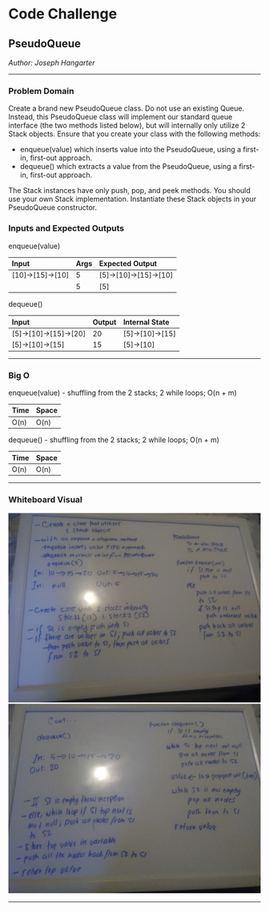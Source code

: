 # Code Challenge

## PseudoQueue 
*Author: Joseph Hangarter*

---

### Problem Domain

Create a brand new PseudoQueue class. Do not use an existing Queue. Instead, this PseudoQueue class will implement our standard queue interface (the two methods listed below), but will internally only utilize 2 Stack objects. Ensure that you create your class with the following methods:
* enqueue(value) which inserts value into the PseudoQueue, using a first-in, first-out approach.
* dequeue() which extracts a value from the PseudoQueue, using a first-in, first-out approach.

The Stack instances have only push, pop, and peek methods. You should use your own Stack implementation. Instantiate these Stack objects in your PseudoQueue constructor.

### Inputs and Expected Outputs

enqueue(value)

| Input | Args | Expected Output |
| :----------- | :----------- | :----------- |
| [10]->[15]->[10] | 5 | [5]->[10]->[15]->[10] |
|              | 5            | [5]           |

dequeue()

| Input | Output | Internal State |
| :----------- | :----------- | :----------- |
| [5]->[10]->[15]->[20] | 20 | [5]->[10]->[15] |
| [5]->[10]->[15] | 15          |  [5]->[10] |

---

### Big O

enqueue(value) - shuffling from the 2 stacks; 2 while loops; O(n + m)

| Time | Space |
| :----------- | :----------- |
| O(n) | O(n) |

dequeue() - shuffling from the 2 stacks; 2 while loops; O(n + m)

| Time | Space |
| :----------- | :----------- |
| O(n) | O(n) |


---


### Whiteboard Visual
![Whiteboard](assets/enqueue.jpg)
![Whiteboard](assets/dequeue.jpg)

---